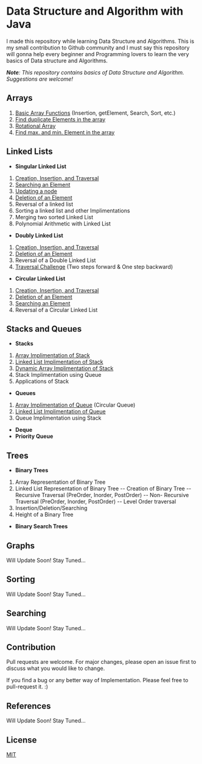 
# Data Structure and Algorithm with Java

I made this repository while learning Data Structure and Algorithms. This is my small contribution to Github community and I must say this repository will gonna help every beginner and Programming lovers to learn the very basics of Data structure and Algorithms.

_**Note**: This repository contains basics of Data Structure and Algorithm._
_Suggestions are welcome!_

## Arrays

1) [Basic Array Functions](https://example.com/)  (Insertion, getElement, Search, Sort, etc.)
2) [Find duplicate Elements in the array](https://example.com/) 
3) [Rotational Array](https://example.com/) 
4) [Find max. and min. Element in the array](https://example.com) 
## Linked Lists 
- **Singular Linked List**
1) [Creation, Insertion, and Traversal](https://example.com/) 
2) [Searching an Element](https://example.com/) 
3) [Updating a node](https://example.com/) 
4) [Deletion of an Element](https://example.com/) 
5) Reversal of a linked list
6) Sorting a linked list and other Implimentations
7) Merging two sorted Linked List
8) Polynomial Arithmetic with Linked List 
- **Doubly Linked List**
1) [Creation, Insertion, and Traversal](https://example.com/) 
2) [Deletion of an Element](https://example.com/) 
3) Reversal of a Double Linked List
4) [Traversal Challenge](https://example.com/)  (Two steps forward & One step backward)
- **Circular Linked List**
1) [Creation, Insertion, and Traversal](https://example.com/) 
2) [Deletion of an Element](https://example.com/) 
3) [Searching an Element](https://example.com/) 
4) Reversal of a Circular Linked List

## Stacks and Queues
- **Stacks**
1) [Array Implimentation of Stack](https://example.com/) 
2) [Linked List Implimentation of Stack](https://example.com/) 
3) [Dynamic Array Implimentation of Stack](https://example.com/) 
4) Stack Implimentation using Queue
5) Applications of Stack

 - **Queues**
1) [Array Implimentation of Queue](https://example.com/) (Circular Queue)
2) [Linked List Implimentation of Queue](https://example.com/) 
3) Queue Implimentation using Stack
- **Deque**
- **Priority Queue**

## Trees
- **Binary Trees**
1) Array Representation of Binary Tree
2) Linked List Representation of Binary Tree
-- Creation of Binary Tree
-- Recursive Traversal (PreOrder, Inorder, PostOrder)
-- Non- Recursive Traversal (PreOrder, Inorder, PostOrder)
-- Level Order traversal
6) Insertion/Deletion/Searching
7) Height of a Binary Tree

- **Binary Search Trees**


## Graphs
Will Update Soon! Stay Tuned...
## Sorting
Will Update Soon! Stay Tuned...
## Searching
Will Update Soon! Stay Tuned...
## Contribution
Pull requests are welcome. For major changes, please open an issue first to discuss what you would like to change.

If you find a bug or any better way of Implementation. Please feel free to pull-request it. :)

## References
Will Update Soon! Stay Tuned...
## License
[MIT](https://choosealicense.com/licenses/mit/)
